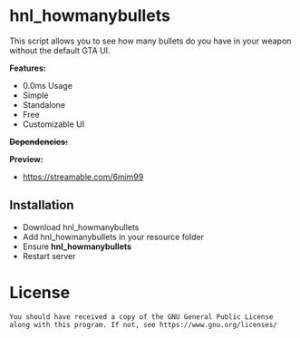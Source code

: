 # hnl_howmanybullets
This script allows you to see how many bullets do you have in your weapon without the default GTA UI.

<b>Features:</b>
- 0.0ms Usage
- Simple
- Standalone
- Free
- Customizable UI

~~<b>Dependencies:</b>~~

<b>Preview:</b>
- https://streamable.com/6mim99

## Installation
- Download hnl_howmanybullets
- Add hnl_howmanybullets in your resource folder
- Ensure <b>hnl_howmanybullets</b>
- Restart server


# License
```You should have received a copy of the GNU General Public License along with this program. If not, see https://www.gnu.org/licenses/```
